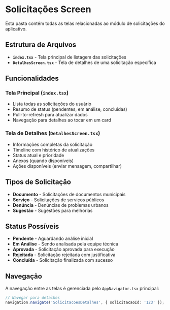 # Solicitações Screen

Esta pasta contém todas as telas relacionadas ao módulo de solicitações do aplicativo.

## Estrutura de Arquivos

- **`index.tsx`** - Tela principal de listagem das solicitações
- **`DetalhesScreen.tsx`** - Tela de detalhes de uma solicitação específica

## Funcionalidades

### Tela Principal (`index.tsx`)

- Lista todas as solicitações do usuário
- Resumo de status (pendentes, em análise, concluídas)
- Pull-to-refresh para atualizar dados
- Navegação para detalhes ao tocar em um card

### Tela de Detalhes (`DetalhesScreen.tsx`)

- Informações completas da solicitação
- Timeline com histórico de atualizações
- Status atual e prioridade
- Anexos (quando disponíveis)
- Ações disponíveis (enviar mensagem, compartilhar)

## Tipos de Solicitação

- **Documento** - Solicitações de documentos municipais
- **Serviço** - Solicitações de serviços públicos
- **Denúncia** - Denúncias de problemas urbanos
- **Sugestão** - Sugestões para melhorias

## Status Possíveis

- **Pendente** - Aguardando análise inicial
- **Em Análise** - Sendo analisada pela equipe técnica
- **Aprovada** - Solicitação aprovada para execução
- **Rejeitada** - Solicitação rejeitada com justificativa
- **Concluída** - Solicitação finalizada com sucesso

## Navegação

A navegação entre as telas é gerenciada pelo `AppNavigator.tsx` principal:

```typescript
// Navegar para detalhes
navigation.navigate('SolicitacoesDetalhes', { solicitacaoId: '123' });
```
